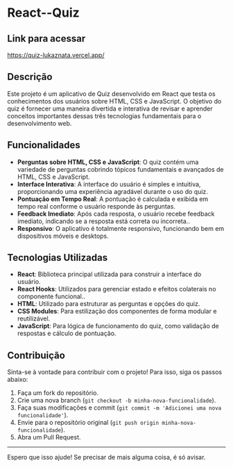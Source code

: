 # React--Quiz

## Link para acessar
https://quiz-lukaznata.vercel.app/


## Descrição

Este projeto é um aplicativo de Quiz desenvolvido em React que testa os conhecimentos dos usuários sobre HTML, CSS e JavaScript. O objetivo do quiz é fornecer uma maneira divertida e interativa de revisar e aprender conceitos importantes dessas três tecnologias fundamentais para o desenvolvimento web.


## Funcionalidades

- **Perguntas sobre HTML, CSS e JavaScript**: O quiz contém uma variedade de perguntas cobrindo tópicos fundamentais e avançados de HTML, CSS e JavaScript.
- **Interface Interativa**: A interface do usuário é simples e intuitiva, proporcionando uma experiência agradável durante o uso do quiz.
- **Pontuação em Tempo Real**: A pontuação é calculada e exibida em tempo real conforme o usuário responde às perguntas.
- **Feedback Imediato**: Após cada resposta, o usuário recebe feedback imediato, indicando se a resposta está correta ou incorreta..
- **Responsivo**: O aplicativo é totalmente responsivo, funcionando bem em dispositivos móveis e desktops.

## Tecnologias Utilizadas

- **React**: Biblioteca principal utilizada para construir a interface do usuário.
- **React Hooks**: Utilizados para gerenciar estado e efeitos colaterais no componente funcional..
- **HTML**: Utilizado para estruturar as perguntas e opções do quiz.
- **CSS Modules**: Para estilização dos componentes de forma modular e reutilizável.
- **JavaScript**: Para lógica de funcionamento do quiz, como validação de respostas e cálculo de pontuação.

## Contribuição

Sinta-se à vontade para contribuir com o projeto! Para isso, siga os passos abaixo:

1. Faça um fork do repositório.
2. Crie uma nova branch (`git checkout -b minha-nova-funcionalidade`).
3. Faça suas modificações e commit (`git commit -m 'Adicionei uma nova funcionalidade'`).
4. Envie para o repositório original (`git push origin minha-nova-funcionalidade`).
5. Abra um Pull Request.

---

Espero que isso ajude! Se precisar de mais alguma coisa, é só avisar.
